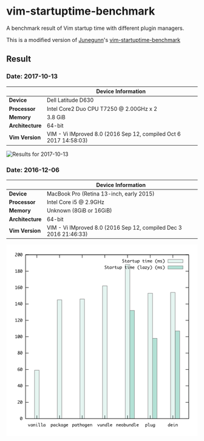 # vim-startuptime-benchmark

A benchmark result of Vim startup time with different plugin managers.

This is a modified version of [Junegunn](https://github.com/junegunn)'s [vim-startuptime-benchmark](https://github.com/junegunn/vim-startuptime-benchmark)

## Result

### Date: 2017-10-13

|                  | Device Information                                                |
|------------------|-------------------------------------------------------------------|
| **Device**       | Dell Latitude D630                                                |
| **Processor**    | Intel Core2 Duo CPU T7250 @ 2.00GHz x 2                           |
| **Memory**       | 3.8 GiB                                                           |
| **Architecture** | 64-bit                                                            |
| **Vim Version**  | VIM - Vi IMproved 8.0 (2016 Sep 12, compiled Oct 6 2017 14:58:03) |

![Results for 2017-10-13](graphs/2017-10-13.png)


### Date: 2016-12-06

|                  | Device Information                                                |
|------------------|-------------------------------------------------------------------|
| **Device**       | MacBook Pro (Retina 13-inch, early 2015)                          |
| **Processor**    | Intel Core i5 @ 2.9GHz                                            |
| **Memory**       | Unknown (8GiB or 16GiB)                                           |
| **Architecture** | 64-bit                                                            |
| **Vim Version**  | VIM - Vi IMproved 8.0 (2016 Sep 12, compiled Dec 3 2016 21:46:33) |

![Results for 2016-12-06](graphs/2016-12-06.png)
